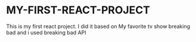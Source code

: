 # MY-FIRST-REACT-PROJECT
This is my first react project. I did it based on My favorite tv show breaking bad and i used breaking bad API 
